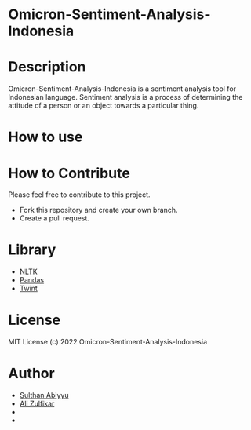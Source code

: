 # Omicron-Sentiment-Analysis-Indonesia

# Description
Omicron-Sentiment-Analysis-Indonesia is a sentiment analysis tool for Indonesian language.
Sentiment analysis is a process of determining the attitude of a person or an object towards a particular thing.

# How to use

# How to Contribute
Please feel free to contribute to this project.
- Fork this repository and create your own branch.
- Create a pull request.

# Library
- [NLTK](https://www.nltk.org/)
- [Pandas](https://pandas.pydata.org/)
- [Twint]()

# License
MIT License (c) 2022 Omicron-Sentiment-Analysis-Indonesia

# Author
- [Sulthan Abiyyu](https://www.github.com/SulthanAbiyyu)
- [Ali Zulfikar](https://www.github.com/alizul01)
- 
- 